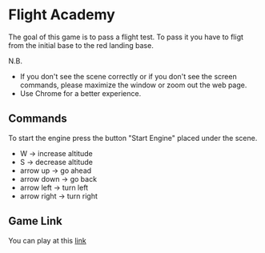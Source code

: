 # Flight Academy
The goal of this game is to pass a flight test. To pass it you have to fligt from the initial base to the red landing base.

N.B. 
* If you don't see the scene correctly or if you don't see the screen commands, please maximize the window or zoom out the web page.
* Use Chrome for a better experience.

## Commands
To start the engine press the button "Start Engine" placed under the scene.

* W -> increase altitude
* S -> decrease altitude
* arrow up -> go ahead
* arrow down -> go back
* arrow left -> turn left
* arrow right -> turn right

## Game Link
You can play at this [link](https://sapienzainteractivegraphicscourse.github.io/final-project-eb-team/)
